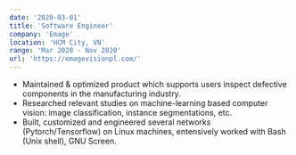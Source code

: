 ```yaml
---
date: '2020-03-01'
title: 'Software Engineer'
company: 'Emage'
location: 'HCM City, VN'
range: 'Mar 2020 - Nov 2020'
url: 'https://emagevisionpl.com/'
---
```


- Maintained & optimized product which supports users inspect defective components in the manufacturing industry.
- Researched relevant studies on machine-learning based computer vision: image classification, instance segmentations, etc.
- Built, customized and engineered several networks (Pytorch/Tensorflow) on Linux machines, entensively worked with Bash (Unix shell), GNU Screen.
